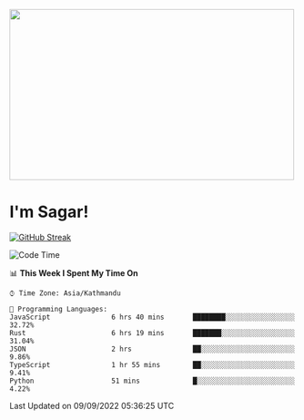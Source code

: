 
<img src="https://media.giphy.com/media/3ornk57KwDXf81rjWM/giphy.gif" width="500" height="300" frameBorder="0" class="giphy-embed" allowFullScreen></img>

#   I'm Sagar!
[![GitHub Streak](https://github-readme-streak-stats.herokuapp.com/?user=sgr2848)](https://git.io/streak-stats)
<!--START_SECTION:waka-->
![Code Time](http://img.shields.io/badge/Code%20Time-2%2C796%20hrs%2048%20mins-blue)

📊 **This Week I Spent My Time On** 

```text
⌚︎ Time Zone: Asia/Kathmandu

💬 Programming Languages: 
JavaScript               6 hrs 40 mins       ████████░░░░░░░░░░░░░░░░░   32.72% 
Rust                     6 hrs 19 mins       ███████░░░░░░░░░░░░░░░░░░   31.04% 
JSON                     2 hrs               ██░░░░░░░░░░░░░░░░░░░░░░░   9.86% 
TypeScript               1 hr 55 mins        ██░░░░░░░░░░░░░░░░░░░░░░░   9.41% 
Python                   51 mins             █░░░░░░░░░░░░░░░░░░░░░░░░   4.22%

```


 Last Updated on 09/09/2022 05:36:25 UTC
<!--END_SECTION:waka-->
